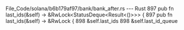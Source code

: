File_Code/solana/b6b179af97/bank/bank_after.rs --- Rust
897     pub fn last_ids(&self) -> &RwLock<StatusDeque<Result<()>>> {                                                                                         897     pub fn last_ids(&self) -> &RwLock<LastIdQueue> {
898         &self.last_ids                                                                                                                                   898         &self.last_id_queue

